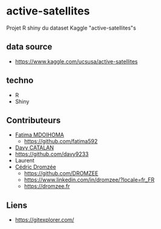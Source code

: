 # active-satellites
Projet R shiny du dataset Kaggle "active-satellites"s

## data source

* https://www.kaggle.com/ucsusa/active-satellites

## techno

* R
* Shiny


## Contributeurs

* [Fatima MDOIHOMA](https://github.com/fatima592)
  * https://github.com/fatima592
*	[Davy CATALAN](https://github.com/davy9233)
  * https://github.com/davy9233
* 	Laurent
* [Cédric Dromzée](https://github.com/DROMZEE)
  * https://github.com/DROMZEE
  * https://www.linkedin.com/in/dromzee/?locale=fr_FR
  * https://dromzee.fr 


## Liens

* https://gitexplorer.com/
